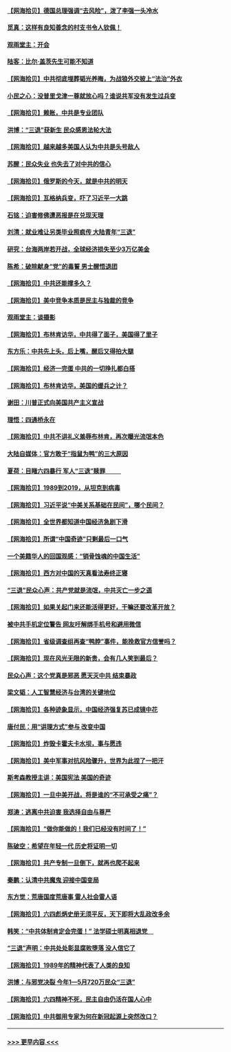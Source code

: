 #### [【网海拾贝】德国总理强调“去风险”，泼了李强一头冷水](../pages/nsc993/n14026680.md?t=07021843) 
#### [觅真：这样有良知善念的村支书令人钦佩！](../pages/nsc993/n14026467.md?t=07021843) 
#### [观雨堂主：开会](../pages/nsc993/n14026463.md?t=07021843) 
#### [陆客：比尔·盖茨先生可能不知道](../pages/nsc993/n14026461.md?t=07021843) 
#### [【网海拾贝】中共彻底埋葬韬光养晦，为战狼外交披上“法治”外衣](../pages/nsc993/n14026258.md?t=07021843) 
#### [小民之心：没普里戈津一尊就放心吗？谁说共军没有发生过兵变](../pages/nsc993/n14026246.md?t=07021843) 
#### [【网海拾贝】赖账，中共是专业团队](../pages/nsc993/n14025929.md?t=07021843) 
#### [洪博：“三退”获新生 民众感恩法轮大法](../pages/nsc993/n14024094.md?t=07021843) 
#### [【网海拾贝】越来越多美国人认为中共是头号敌人](../pages/nsc993/n14024091.md?t=07021843) 
#### [苏醒：民众失业 也失去了对中共的信心](../pages/nsc993/n14024060.md?t=07021843) 
#### [【网海拾贝】俄罗斯的今天，就是中共的明天](../pages/nsc993/n14023393.md?t=07021843) 
#### [【网海拾贝】瓦格纳兵变，吓了习近平一大跳](../pages/nsc993/n14023012.md?t=07021843) 
#### [石铭：迫害修佛遭恶报是在兑现天理](../pages/nsc993/n14022866.md?t=07021843) 
#### [刘清：就业难让另类毕业照疯传 大陆青年“三退”](../pages/nsc993/n14022841.md?t=07021843) 
#### [研究：台海两岸若开战，全球经济损失至少3万亿美金](../pages/nsc993/n14022824.md?t=07021843) 
#### [陈希：破除献身“党”的毒誓 男士醒悟退团](../pages/nsc993/n14022289.md?t=07021843) 
#### [【网海拾贝】中共还能撑多久？](../pages/nsc993/n14022287.md?t=07021843) 
#### [【网海拾贝】美中竞争本质是民主与独裁的竞争](../pages/nsc993/n14022006.md?t=07021843) 
#### [观雨堂主：谈摄影](../pages/nsc993/n14021981.md?t=07021843) 
#### [【网海拾贝】布林肯访华，中共得了面子，美国得了里子](../pages/nsc993/n14021440.md?t=07021843) 
#### [东方乐：中共先上头，后上嘴，醒后又得拍大腿](../pages/nsc993/n14021021.md?t=07021843) 
#### [【网海拾贝】经济一完蛋 中共的一切挣扎都白搭](../pages/nsc993/n14021000.md?t=07021843) 
#### [【网海拾贝】布林肯访华，美国的缓兵之计？](../pages/nsc993/n14020214.md?t=07021843) 
#### [谢田：川普正式向美国共产主义宣战](../pages/nsc993/n14019485.md?t=07021843) 
#### [理悟：四通桥永在](../pages/nsc993/n14019481.md?t=07021843) 
#### [【网海拾贝】中共不讲礼义羞辱布林肯，再次曝光流氓本色](../pages/nsc993/n14019447.md?t=07021843) 
#### [大陆自媒体：官方敢于“指鼠为鸭”的三大原因](../pages/nsc993/n14019433.md?t=07021843) 
#### [夏荷：目睹六四暴行 军人“三退”赎罪           ](../pages/nsc993/n14018793.md?t=07021843) 
#### [【网海拾贝】1989到2019，从坦克到病毒](../pages/nsc993/n14018767.md?t=07021843) 
#### [【网海拾贝】习近平说“中美关系基础在民间”，哪个民间？](../pages/nsc993/n14018200.md?t=07021843) 
#### [【网海拾贝】全世界都知道中国经济急剧下滑](../pages/nsc993/n14017985.md?t=07021843) 
#### [【网海拾贝】所谓“中国奇迹”只剩最后一口气](../pages/nsc993/n14017268.md?t=07021843) 
#### [一个美籍华人的回国观感：“销骨蚀魂的中国生活”](../pages/nsc993/n14016665.md?t=07021843) 
#### [【网海拾贝】西方对中国的天真看法寿终正寝](../pages/nsc993/n14016640.md?t=07021843) 
#### [“三退”民众心声：共产党就是流氓，中共灭亡一步之遥](../pages/nsc993/n14015858.md?t=07021843) 
#### [【网海拾贝】如果关起门来还能活得更好，干嘛还要改革开放？](../pages/nsc993/n14015832.md?t=07021843) 
#### [被中共手机定位警告 网友吁解绑手机号和避用微信](../pages/nsc993/n14015492.md?t=07021843) 
#### [【网海拾贝】省级调查组再查“鸭脖”事件，能挽救官方信誉吗？](../pages/nsc993/n14015203.md?t=07021843) 
#### [【网海拾贝】现在风光无限的新贵，会有几人笑到最后？](../pages/nsc993/n14014484.md?t=07021843) 
#### [民众心声：这个党真是邪恶 愿天灭中共 结束暴政](../pages/nsc993/n14014251.md?t=07021843) 
#### [梁文韬：人工智慧经济与台湾的关键地位](../pages/nsc993/n14014239.md?t=07021843) 
#### [【网海拾贝】各种迹象显示，中国经济强复苏已成镜中花](../pages/nsc993/n14014056.md?t=07021843) 
#### [唐付民：用“讲理方式”参与 改变中国](../pages/nsc993/n14014026.md?t=07021843) 
#### [【网海拾贝】炸毁卡霍夫卡水坝，事与愿违](../pages/nsc993/n14013661.md?t=07021843) 
#### [【网海拾贝】美中军事对抗风险骤升，世界为此捏了一把汗](../pages/nsc993/n14013005.md?t=07021843) 
#### [斯考森教授主讲：美国宪法 美国的奇迹](../pages/nsc993/n14012595.md?t=07021843) 
#### [【网海拾贝】一旦中美开战，将是谁的“不可承受之痛”？](../pages/nsc993/n14012236.md?t=07021843) 
#### [郑涛：逃离中共迫害 我选择自由与尊严](../pages/nsc993/n14012043.md?t=07021843) 
#### [【网海拾贝】“做你能做的！我们已经没有时间了！”](../pages/nsc993/n14011531.md?t=07021843) 
#### [陈破空：希望在年轻一代 历史将证明一切](../pages/nsc993/n14010838.md?t=07021843) 
#### [【网海拾贝】共产专制一旦倒下，就再也爬不起来](../pages/nsc993/n14010831.md?t=07021843) 
#### [秦鹏：认清中共魔鬼  迎接中国变局](../pages/nsc993/n14010692.md?t=07021843) 
#### [东方觉：荒唐国度荒唐事 雷人社会雷人语](../pages/nsc993/n14010065.md?t=07021843) 
#### [【网海拾贝】六四彪炳史册无须平反，天下即将大乱政改多余](../pages/nsc993/n14010160.md?t=07021843) 
#### [韩笑：“中共体制肯定会完蛋！” 法学硕士明真相退党　](../pages/nsc993/n14010098.md?t=07021843) 
#### [“三退”声明：中共处处彰显腐败堕落 没人信它了](../pages/nsc993/n14010010.md?t=07021843) 
#### [【网海拾贝】1989年的精神代表了人类的良知](../pages/nsc993/n14009650.md?t=07021843) 
#### [洪博：与邪党决裂 今年1—5月720万民众“三退”](../pages/nsc993/n14009532.md?t=07021843) 
#### [【网海拾贝】六四精神不死，民主自由仍活在国人心中](../pages/nsc993/n14009305.md?t=07021843) 
#### [【网海拾贝】中共御用专家为何在新冠起源上突然改口？](../pages/nsc993/n14008738.md?t=07021843) 

----
#### [ >>> 更早内容 <<< ](../indexes/nsc993-earlier.md)

